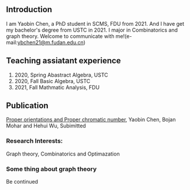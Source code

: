## Introduction


I am Yaobin Chen, a PhD student in SCMS, FDU from 2021. And I have get my bachelor's degree from USTC in 2021. I major in Combinatorics and graph theory. Welcome to communicate with me!(e-mail:ybchen21@m.fudan.edu.cn)

## Teaching assiatant experience 
1. 2020, Spring Abastract Algebra, USTC
2. 2020, Fall Basic Algebra, USTC
3. 2021, Fall Mathmatic Analysis, FDU
## Publication
[Proper orientations and Proper chromatic number](https://arxiv.org/abs/2110.07005), Yaobin Chen, Bojan Mohar and Hehui Wu, Subimitted


### Research Interests: 
Graph theory, Combinatorics and Optimazation 

### Some thing about graph theory
Be continued


